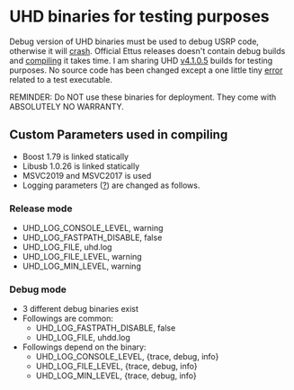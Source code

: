 # UHD binaries for testing purposes

Debug version of UHD binaries must be used to debug USRP code, otherwise it will [crash](https://stackoverflow.com/questions/71692143/uhd-usrp-crash-in-debug-mode). Official Ettus releases doesn't contain debug builds and [compiling](https://files.ettus.com/manual/page_build_guide.html) it takes time. I am sharing UHD [v4.1.0.5](https://github.com/EttusResearch/uhd/tree/v4.1.0.5) builds for testing purposes. No source code has been changed except a one little tiny [error](https://github.com/EttusResearch/uhd/commit/61337817eb9c617db37fdbb16fb5f598e15a29a7) related to a test executable. 

REMINDER: Do NOT use these binaries for deployment. They come with ABSOLUTELY NO WARRANTY.

## Custom Parameters used in compiling
* Boost 1.79 is linked statically
* Libusb 1.0.26 is linked statically
* MSVC2019 and MSVC2017 is used
* Logging parameters ([?](https://files.ettus.com/manual/page_logging.html)) are changed as follows. 
### Release mode
* UHD_LOG_CONSOLE_LEVEL, warning
* UHD_LOG_FASTPATH_DISABLE, false
* UHD_LOG_FILE, uhd.log
* UHD_LOG_FILE_LEVEL, warning
* UHD_LOG_MIN_LEVEL, warning
### Debug mode
* 3 different debug binaries exist
* Followings are common:
    * UHD_LOG_FASTPATH_DISABLE, false
    * UHD_LOG_FILE, uhdd.log
* Followings depend on the binary:
    * UHD_LOG_CONSOLE_LEVEL, {trace, debug, info}
    * UHD_LOG_FILE_LEVEL, {trace, debug, info}
    * UHD_LOG_MIN_LEVEL, {trace, debug, info}
